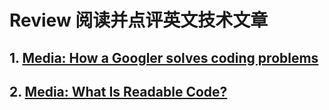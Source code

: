 # Review 阅读并点评英文技术文章

## 1. [Media: How a Googler solves coding problems](media/How_a_Googler_solves_coding_problems.md)

## 2. [Media: What Is Readable Code?](media/What_Is_Readable_Code.md)
